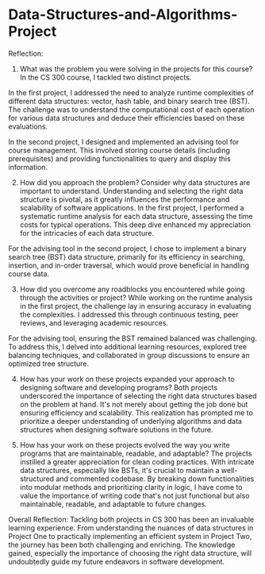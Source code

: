 # Data-Structures-and-Algorithms-Project

Reflection:
1. What was the problem you were solving in the projects for this course?
In the CS 300 course, I tackled two distinct projects.

In the first project, I addressed the need to analyze runtime complexities of different data structures: vector, hash table, and binary search tree (BST). The challenge was to understand the computational cost of each operation for various data structures and deduce their efficiencies based on these evaluations.

In the second project, I designed and implemented an advising tool for course management. This involved storing course details (including prerequisites) and providing functionalities to query and display this information.

2. How did you approach the problem? Consider why data structures are important to understand.
Understanding and selecting the right data structure is pivotal, as it greatly influences the performance and scalability of software applications. In the first project, I performed a systematic runtime analysis for each data structure, assessing the time costs for typical operations. This deep dive enhanced my appreciation for the intricacies of each data structure.

For the advising tool in the second project, I chose to implement a binary search tree (BST) data structure, primarily for its efficiency in searching, insertion, and in-order traversal, which would prove beneficial in handling course data.

3. How did you overcome any roadblocks you encountered while going through the activities or project?
While working on the runtime analysis in the first project, the challenge lay in ensuring accuracy in evaluating the complexities. I addressed this through continuous testing, peer reviews, and leveraging academic resources.

For the advising tool, ensuring the BST remained balanced was challenging. To address this, I delved into additional learning resources, explored tree balancing techniques, and collaborated in group discussions to ensure an optimized tree structure.

4. How has your work on these projects expanded your approach to designing software and developing programs?
Both projects underscored the importance of selecting the right data structures based on the problem at hand. It's not merely about getting the job done but ensuring efficiency and scalability. This realization has prompted me to prioritize a deeper understanding of underlying algorithms and data structures when designing software solutions in the future.

5. How has your work on these projects evolved the way you write programs that are maintainable, readable, and adaptable?
The projects instilled a greater appreciation for clean coding practices. With intricate data structures, especially like BSTs, it's crucial to maintain a well-structured and commented codebase. By breaking down functionalities into modular methods and prioritizing clarity in logic, I have come to value the importance of writing code that's not just functional but also maintainable, readable, and adaptable to future changes.

Overall Reflection:
Tackling both projects in CS 300 has been an invaluable learning experience. From understanding the nuances of data structures in Project One to practically implementing an efficient system in Project Two, the journey has been both challenging and enriching. The knowledge gained, especially the importance of choosing the right data structure, will undoubtedly guide my future endeavors in software development.
